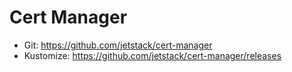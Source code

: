 # Cert Manager

- Git: https://github.com/jetstack/cert-manager
- Kustomize: https://github.com/jetstack/cert-manager/releases
